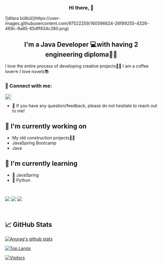 <!---
DBulbul/DBulbul is a ✨ special ✨ repository because its `README.md` (this file) appears on your GitHub profile.
You can click the Preview link to take a look at your changes.
--->
<h3 align="center">
Hi there,  
  👋
</h3>
![dilara bülbül](https://user-images.githubusercontent.com/97522259/160596624-26f89255-4326-469c-9a85-65dff834c280.png)

<h2 align="center">
I'm a Java Developer 💻with having 2 engineering diploma👩‍🎓
</h2> 

I love the entire process of developing creative projects👩‍💻
I am a coffee lover☕
I love novels📚

### 🤝 Connect with me:

<a href="https://www.linkedin.com/in/dilara-bülbül/"><img align="left" src="https://raw.githubusercontent.com/yushi1007/yushi1007/main/images/linkedin.svg" alt="Yu Shi | LinkedIn" width="21px"/></a>
</br>
- 💬 If you have any question/feedback, please do not hesitate to reach out to me!

## 🔭 I'm currently working on

- My old construction projects👷‍♀️
- JavaSpring Bootcamp
- Java

## 🌱 I'm currently learning

- 📱 JavaSpring
- 🐍 Python

</br>

![](https://img.shields.io/badge/Style-Bootstrap-informational?style=flat&logo=Bootstrap&color=7952B3)
![](https://img.shields.io/badge/Style-CSS3-informational?style=flat&logo=CSS3&color=1572B6)
![](https://img.shields.io/badge/Style-styled--components-informational?style=flat&logo=styled-components&color=DB7093)


</br>


## 📈 GitHub Stats 

[![Anurag's github stats](https://github-readme-stats.vercel.app/api?username=DBulbul)](https://github.com/DBulbul/)

[![Top Langs](https://github-readme-stats.vercel.app/api/top-langs/?username=yushi1007&layout=compact)](https://github.com/DBulbul/)

[![Visitors](https://visitor-badge.glitch.me/badge?page_id=DBulbul.DBulbul)](https://github.com/DBulbul/)
